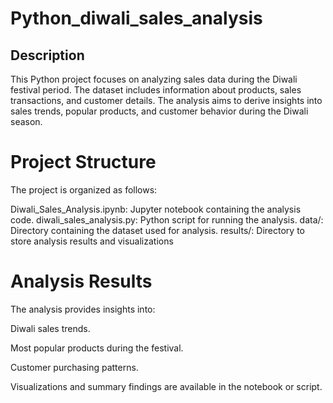 # Python_diwali_sales_analysis

## Description

This Python project focuses on analyzing sales data during the Diwali festival period. The dataset includes information about products, sales transactions, and customer details. The analysis aims to derive insights into sales trends, popular products, and customer behavior during the Diwali season.

# Project Structure
The project is organized as follows:

Diwali_Sales_Analysis.ipynb: Jupyter notebook containing the analysis code.
diwali_sales_analysis.py: Python script for running the analysis.
data/: Directory containing the dataset used for analysis.
results/: Directory to store analysis results and visualizations

# Analysis Results
The analysis provides insights into:

Diwali sales trends.

Most popular products during the festival.

Customer purchasing patterns.

Visualizations and summary findings are available in the notebook or script.
